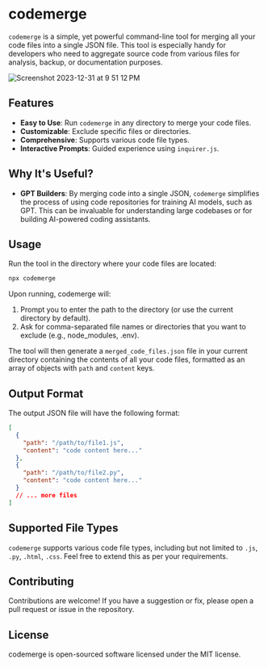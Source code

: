 # codemerge

`codemerge` is a simple, yet powerful command-line tool for merging all your code files into a single JSON file. This tool is especially handy for developers who need to aggregate source code from various files for analysis, backup, or documentation purposes.

![Screenshot 2023-12-31 at 9 51 12 PM](https://github.com/sidmohanty11/codemerge/assets/73601258/dd7ccf29-4321-4941-b66c-21f09b689fba)

## Features

- **Easy to Use**: Run `codemerge` in any directory to merge your code files.
- **Customizable**: Exclude specific files or directories.
- **Comprehensive**: Supports various code file types.
- **Interactive Prompts**: Guided experience using `inquirer.js`.

## Why It's Useful?

- **GPT Builders**: By merging code into a single JSON, `codemerge` simplifies the process of using code repositories for training AI models, such as GPT. This can be invaluable for understanding large codebases or for building AI-powered coding assistants.

## Usage

Run the tool in the directory where your code files are located:

```bash
npx codemerge
```

Upon running, codemerge will:

1. Prompt you to enter the path to the directory (or use the current directory by default).
2. Ask for comma-separated file names or directories that you want to exclude (e.g., node_modules, .env).

The tool will then generate a `merged_code_files.json` file in your current directory containing the contents of all your code files, formatted as an array of objects with `path` and `content` keys.

## Output Format

The output JSON file will have the following format:

```json
[
  {
    "path": "/path/to/file1.js",
    "content": "code content here..."
  },
  {
    "path": "/path/to/file2.py",
    "content": "code content here..."
  }
  // ... more files
]
```

## Supported File Types
`codemerge` supports various code file types, including but not limited to `.js`, `.py`, `.html`, `.css`. Feel free to extend this as per your requirements.

## Contributing
Contributions are welcome! If you have a suggestion or fix, please open a pull request or issue in the repository.

## License
codemerge is open-sourced software licensed under the MIT license.
